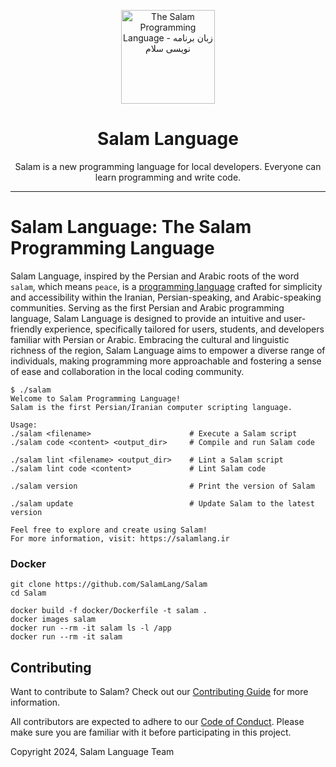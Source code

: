 <div align="center">

<p>
    <a href="https://salamlang.ir/">
        <img width="150" src="https://raw.githubusercontent.com/SalamLang/Salam/main/assets/logo-box.svg" alt="The Salam Programming Language - زبان برنامه نویسی سلام">
    </a>
</p>

# Salam Language

Salam is a new programming language for local developers. Everyone can learn programming and write code.

</div>

---

# Salam Language: The Salam Programming Language

Salam Language, inspired by the Persian and Arabic roots of the word `salam`, which means `peace`, is a [programming language](https://en.wikipedia.org/wiki/Programming_language) crafted for simplicity and accessibility within the Iranian, Persian-speaking, and Arabic-speaking communities. Serving as the first Persian and Arabic programming language, Salam Language is designed to provide an intuitive and user-friendly experience, specifically tailored for users, students, and developers familiar with Persian or Arabic. Embracing the cultural and linguistic richness of the region, Salam Language aims to empower a diverse range of individuals, making programming more approachable and fostering a sense of ease and collaboration in the local coding community.

```
$ ./salam
Welcome to Salam Programming Language!
Salam is the first Persian/Iranian computer scripting language.

Usage:
./salam <filename>                      # Execute a Salam script
./salam code <content> <output_dir>     # Compile and run Salam code

./salam lint <filename> <output_dir>    # Lint a Salam script
./salam lint code <content>             # Lint Salam code

./salam version                         # Print the version of Salam

./salam update                          # Update Salam to the latest version

Feel free to explore and create using Salam!
For more information, visit: https://salamlang.ir
```

### Docker

```
git clone https://github.com/SalamLang/Salam
cd Salam

docker build -f docker/Dockerfile -t salam .
docker images salam
docker run --rm -it salam ls -l /app
docker run --rm -it salam
```

## Contributing

Want to contribute to Salam? Check out our [Contributing Guide](CONTRIBUTING.md) for more information.

All contributors are expected to adhere to our [Code of Conduct](CODE_OF_CONDUCT.md). Please make sure you are familiar with it before participating in this project.

Copyright 2024, Salam Language Team
